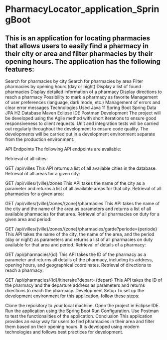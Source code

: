 # PharmacyLocator_application_SpringBoot 

## This is an application for locating pharmacies that allows users to easily find a pharmacy in their city or area and filter pharmacies by their opening hours. The application has the following features:

Search for pharmacies by city
Search for pharmacies by area
Filter pharmacies by opening hours (day or night)
Display a list of found pharmacies
Display detailed information of a pharmacy
Display directions to reach a pharmacy
Possibility to mark a pharmacy as favorite
Management of user preferences (language, dark mode, etc.)
Management of errors and clear error messages
Technologies Used
Java 11
Spring Boot
Spring Data JPA
H2 Database
Maven
Eclipse IDE
Postman
Development
The project will be developed using the Agile method with short iterations to ensure good responsiveness to client requests. Unit and integration tests will be carried out regularly throughout the development to ensure code quality. The developments will be carried out in a development environment separate from the production environment.

API Endpoints
The following API endpoints are available:

Retrieval of all cities:

GET /api/villes
This API returns a list of all available cities in the database.
Retrieval of all areas for a given city:

GET /api/villes/{ville}/zones
This API takes the name of the city as a parameter and returns a list of all available areas for that city.
Retrieval of all pharmacies for a given area:

GET /api/villes/{ville}/zones/{zone}/pharmacies
This API takes the name of the city and the name of the area as parameters and returns a list of all available pharmacies for that area.
Retrieval of all pharmacies on duty for a given area and period:

GET /api/villes/{ville}/zones/{zone}/pharmacies/garde?periode={periode}
This API takes the name of the city, the name of the area, and the period (day or night) as parameters and returns a list of all pharmacies on duty available for that area and period.
Retrieval of details of a pharmacy:

GET /api/pharmacies/{id}
This API takes the ID of the pharmacy as a parameter and returns all details of the pharmacy, including its address, opening hours, and geographical coordinates.
Retrieval of directions to reach a pharmacy:

GET /api/pharmacies/{id}/itineraire?depart={depart}
This API takes the ID of the pharmacy and the departure address as parameters and returns directions to reach the pharmacy.
Development Setup
To set up the development environment for this application, follow these steps:

Clone the repository to your local machine.
Open the project in Eclipse IDE.
Run the application using the Spring Boot Run Configuration.
Use Postman to test the functionalities of the application.
Conclusion
This application provides an easy way for users to find pharmacies in their area and filter them based on their opening hours. It is developed using modern technologies and follows best practices for development.
